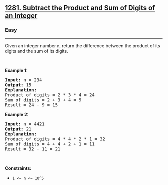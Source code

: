 <h2><a href="https://leetcode.com/problems/subtract-the-product-and-sum-of-digits-of-an-integer/?envType=company&envId=google&favoriteSlug=google-thirty-days">1281. Subtract the Product and Sum of Digits of an Integer</a></h2><h3>Easy</h3><hr>Given an integer number <code>n</code>, return the difference between the product of its digits and the sum of its digits.
<p>&nbsp;</p>
<p><strong class="example">Example 1:</strong></p>

<pre>
<strong>Input:</strong> n = 234
<strong>Output:</strong> 15 
<b>Explanation:</b> 
Product of digits = 2 * 3 * 4 = 24 
Sum of digits = 2 + 3 + 4 = 9 
Result = 24 - 9 = 15
</pre>

<p><strong class="example">Example 2:</strong></p>

<pre>
<strong>Input:</strong> n = 4421
<strong>Output:</strong> 21
<b>Explanation: 
</b>Product of digits = 4 * 4 * 2 * 1 = 32 
Sum of digits = 4 + 4 + 2 + 1 = 11 
Result = 32 - 11 = 21
</pre>

<p>&nbsp;</p>
<p><strong>Constraints:</strong></p>

<ul>
	<li><code>1 &lt;= n &lt;= 10^5</code></li>
</ul>
